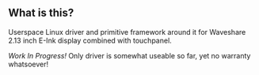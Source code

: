## What is this?
Userspace Linux driver and primitive framework around it for Waveshare 2.13 inch E-Ink display combined with touchpanel.

*Work In Progress!*
Only driver is somewhat useable so far, yet no warranty whatsoever!
